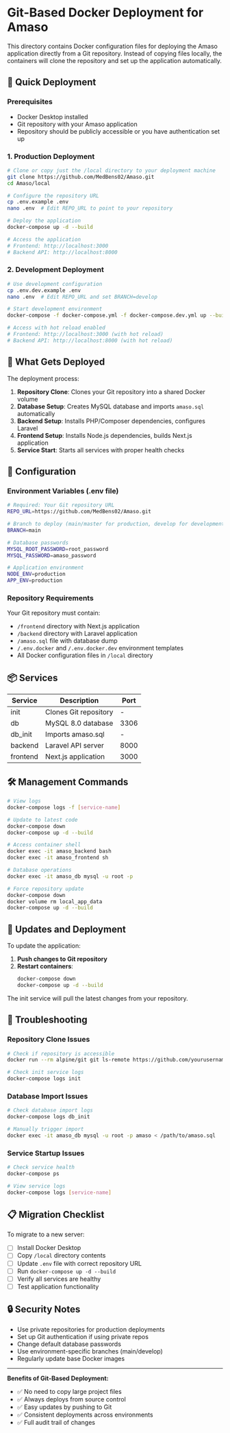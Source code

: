 # Git-Based Docker Deployment for Amaso

This directory contains Docker configuration files for deploying the Amaso application directly from a Git repository. Instead of copying files locally, the containers will clone the repository and set up the application automatically.

## 🚀 Quick Deployment

### Prerequisites
- Docker Desktop installed
- Git repository with your Amaso application
- Repository should be publicly accessible or you have authentication set up

### 1. Production Deployment

```bash
# Clone or copy just the /local directory to your deployment machine
git clone https://github.com/MedBens02/Amaso.git
cd Amaso/local

# Configure the repository URL
cp .env.example .env
nano .env  # Edit REPO_URL to point to your repository

# Deploy the application
docker-compose up -d --build

# Access the application
# Frontend: http://localhost:3000
# Backend API: http://localhost:8000
```

### 2. Development Deployment

```bash
# Use development configuration
cp .env.dev.example .env
nano .env  # Edit REPO_URL and set BRANCH=develop

# Start development environment
docker-compose -f docker-compose.yml -f docker-compose.dev.yml up --build

# Access with hot reload enabled
# Frontend: http://localhost:3000 (with hot reload)
# Backend API: http://localhost:8000 (with hot reload)
```

## 📁 What Gets Deployed

The deployment process:

1. **Repository Clone**: Clones your Git repository into a shared Docker volume
2. **Database Setup**: Creates MySQL database and imports `amaso.sql` automatically
3. **Backend Setup**: Installs PHP/Composer dependencies, configures Laravel
4. **Frontend Setup**: Installs Node.js dependencies, builds Next.js application
5. **Service Start**: Starts all services with proper health checks

## 🔧 Configuration

### Environment Variables (.env file)

```bash
# Required: Your Git repository URL
REPO_URL=https://github.com/MedBens02/Amaso.git

# Branch to deploy (main/master for production, develop for development)
BRANCH=main

# Database passwords
MYSQL_ROOT_PASSWORD=root_password
MYSQL_PASSWORD=amaso_password

# Application environment
NODE_ENV=production
APP_ENV=production
```

### Repository Requirements

Your Git repository must contain:
- `/frontend` directory with Next.js application
- `/backend` directory with Laravel application  
- `/amaso.sql` file with database dump
- `/.env.docker` and `/.env.docker.dev` environment templates
- All Docker configuration files in `/local` directory

## 📦 Services

| Service | Description | Port |
|---------|-------------|------|
| init | Clones Git repository | - |
| db | MySQL 8.0 database | 3306 |
| db_init | Imports amaso.sql | - |
| backend | Laravel API server | 8000 |
| frontend | Next.js application | 3000 |

## 🛠 Management Commands

```bash
# View logs
docker-compose logs -f [service-name]

# Update to latest code
docker-compose down
docker-compose up -d --build

# Access container shell
docker exec -it amaso_backend bash
docker exec -it amaso_frontend sh

# Database operations
docker exec -it amaso_db mysql -u root -p

# Force repository update
docker-compose down
docker volume rm local_app_data
docker-compose up -d --build
```

## 🔄 Updates and Deployment

To update the application:

1. **Push changes to Git repository**
2. **Restart containers**:
   ```bash
   docker-compose down
   docker-compose up -d --build
   ```

The init service will pull the latest changes from your repository.

## 🚨 Troubleshooting

### Repository Clone Issues
```bash
# Check if repository is accessible
docker run --rm alpine/git git ls-remote https://github.com/yourusername/amaso.git

# Check init service logs
docker-compose logs init
```

### Database Import Issues
```bash
# Check database import logs
docker-compose logs db_init

# Manually trigger import
docker exec -it amaso_db mysql -u root -p amaso < /path/to/amaso.sql
```

### Service Startup Issues
```bash
# Check service health
docker-compose ps

# View service logs
docker-compose logs [service-name]
```

## 📋 Migration Checklist

To migrate to a new server:

- [ ] Install Docker Desktop
- [ ] Copy `/local` directory contents
- [ ] Update `.env` file with correct repository URL
- [ ] Run `docker-compose up -d --build`
- [ ] Verify all services are healthy
- [ ] Test application functionality

## 🔒 Security Notes

- Use private repositories for production deployments
- Set up Git authentication if using private repos
- Change default database passwords
- Use environment-specific branches (main/develop)
- Regularly update base Docker images

---

**Benefits of Git-Based Deployment:**
- ✅ No need to copy large project files
- ✅ Always deploys from source control
- ✅ Easy updates by pushing to Git
- ✅ Consistent deployments across environments
- ✅ Full audit trail of changes